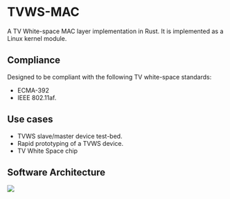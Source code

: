 # TVWS-MAC
A TV White-space MAC layer implementation in Rust. It is implemented as a Linux kernel module.

## Compliance
Designed to be compliant with the following TV white-space standards:
- ECMA-392
- IEEE 802.11af.

## Use cases
- TVWS slave/master device test-bed.
- Rapid prototyping of a TVWS device.
- TV White Space chip

## Software Architecture

![](https://i.imgur.com/rvCbRjS.png)
